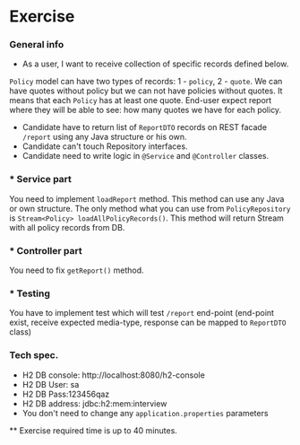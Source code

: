 # Exercise
### General info
- As a user, I want to receive collection of specific records defined below.

`Policy` model can have two types of records: 1 - `policy`, 2 - `quote`. We can have quotes without policy but we can not have policies without quotes.
It means that each `Policy` has at least one quote. End-user expect report where they will be able to see: how many quotes we have for each policy.

* Candidate have to return list of `ReportDTO` records on REST facade `/report` using any Java structure or his own.
* Candidate can't touch Repository interfaces.
* Candidate need to write logic in `@Service` and `@Controller` classes.


### * Service part
You need to implement `loadReport` method. This method can use any Java or own structure. The only method what you can use from `PolicyRepository` is `Stream<Policy> loadAllPolicyRecords()`. This method will return Stream with all policy records from DB.

### * Controller part
You need to fix `getReport()` method.

### * Testing
You have to implement test which will test `/report` end-point (end-point exist, receive expected media-type, response can be mapped to `ReportDTO` class)

### Tech spec.
- H2 DB console: http://localhost:8080/h2-console
- H2 DB User: sa
- H2 DB Pass:123456qaz
- H2 DB address: jdbc:h2:mem:interview
- You don't need to change any `application.properties` parameters

** Exercise required time is up to 40 minutes.
